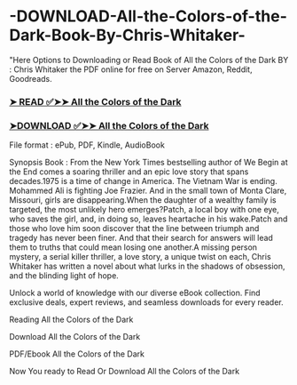 # -DOWNLOAD-All-the-Colors-of-the-Dark-Book-By-Chris-Whitaker-

"Here Options to Downloading or Read Book of All the Colors of the Dark BY : Chris  Whitaker the PDF online for free on Server Amazon, Reddit, Goodreads.

### [➤ READ ✅➤➤ All the Colors of the Dark](https://en.ebooksteach.xyz/?book=203019740-all-the-colors-of-the-dark)
### [➤DOWNLOAD ✅➤➤ All the Colors of the Dark](https://en.ebooksteach.xyz/?book=203019740-all-the-colors-of-the-dark)

File format : ePub, PDF, Kindle, AudioBook

Synopsis Book : From the New York Times bestselling author of We Begin at the End comes a soaring thriller and an epic love story that spans decades.1975 is a time of change in America. The Vietnam War is ending. Mohammed Ali is fighting Joe Frazier. And in the small town of Monta Clare, Missouri, girls are disappearing.When the daughter of a wealthy family is targeted, the most unlikely hero emerges?Patch, a local boy with one eye, who saves the girl, and, in doing so, leaves heartache in his wake.Patch and those who love him soon discover that the line between triumph and tragedy has never been finer. And that their search for answers will lead them to truths that could mean losing one another.A missing person mystery, a serial killer thriller, a love story, a unique twist on each, Chris Whitaker has written a novel about what lurks in the shadows of obsession, and the blinding light of hope.

Unlock a world of knowledge with our diverse eBook collection. Find exclusive deals, expert reviews, and seamless downloads for every reader.

Reading All the Colors of the Dark

Download All the Colors of the Dark

PDF/Ebook All the Colors of the Dark

Now You ready to Read Or Download All the Colors of the Dark
